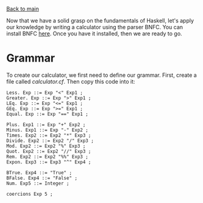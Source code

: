 [Back to main](https://jd-anabi.github.io/functional-programming/)

Now that we have a solid grasp on the fundamentals of Haskell, let's apply our knowledge by writing a calculator using the 
parser BNFC. You can install BNFC [here](https://bnfc.digitalgrammars.com/tutorial/bnfc-tutorial.html). Once you have it 
installed, then we are ready to go.

# Grammar
To create our calculator, we first need to define our grammar. First, create a file called *calculator.cf*. Then 
copy this code into it:

```BNFC
Less. Exp ::= Exp "<" Exp1 ;
Greater. Exp ::= Exp ">" Exp1 ;
LEq. Exp ::= Exp "<=" Exp1 ;
GEq. Exp ::= Exp ">=" Exp1 ;
Equal. Exp ::= Exp "==" Exp1 ;

Plus. Exp1 ::= Exp "+" Exp2 ;
Minus. Exp1 ::= Exp "-" Exp2 ;
Times. Exp2 ::= Exp2 "*" Exp3 ;
Divide. Exp2 ::= Exp2 "/" Exp3 ;
Mod. Exp2 ::= Exp2 "%" Exp3 ;
Quot. Exp2 ::= Exp2 "//" Exp3 ;
Rem. Exp2 ::= Exp2 "%%" Exp3 ;
Expon. Exp3 ::= Exp3 "^" Exp4 ;

BTrue. Exp4 ::= "True" ;
BFalse. Exp4 ::= "False" ;
Num. Exp5 ::= Integer ;

coercions Exp 5 ;
```
